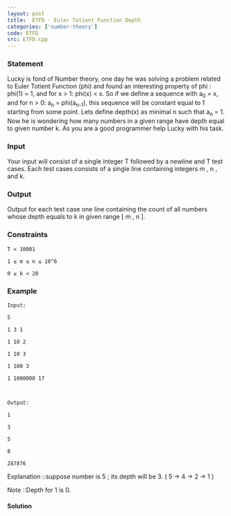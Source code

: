 ```yaml
---
layout: post
title:  ETFD - Euler Totient Function Depth
categories: ['number-theory']
code: ETFD
src: ETFD.cpp
---
```


### **Statement**

Lucky is fond of Number theory, one day he was solving a problem related to
Euler Totient Function (phi) and found an interesting property of phi : phi(1)
= 1, and for x > 1: phi(x) < x. So if we define a sequence with
a<sub>0</sub> = x, and for n > 0: a<sub>n</sub> =
phi(a<sub>n-1</sub>), this sequence will be constant equal to 1 starting
from some point. Lets define depth(x) as minimal n such that a<sub>n</sub>
= 1.  
Now he is wondering how many numbers in a given range have depth equal to
given number k. As you are a good programmer help Lucky with his task.

### Input

Your input will consist of a single integer T followed by a newline and
T test cases. Each test cases consists of a single line containing
integers m , n , and k.

### Output

Output for each test case one line containing the count of all numbers whose
depth equals to k in given range [ m , n ].

### Constraints

    
    
    T < 10001
    1 ≤ m ≤ n ≤ 10^6
    0 ≤ k < 20
    

### Example

    
    
    Input:
    5
    1 3 1
    1 10 2
    1 10 3
    1 100 3
    1 1000000 17
    
    Output:
    1
    3
    5
    8
    287876

Explanation ::suppose number is 5 ; its depth will be 3. ( 5 -> 4 -> 2 -> 1 )

Note ::Depth for 1 is 0.



#### **Solution**



